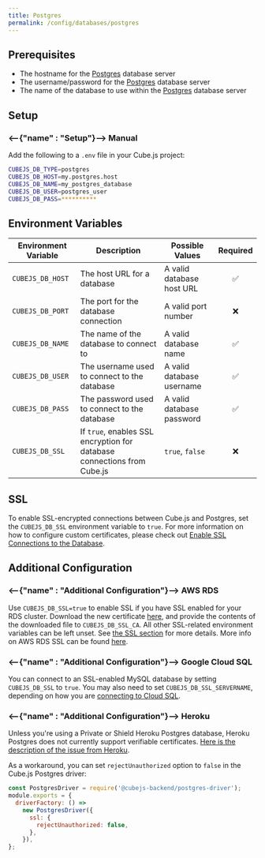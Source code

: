 ```yaml
---
title: Postgres
permalink: /config/databases/postgres
---
```


## Prerequisites

- The hostname for the [Postgres][postgres] database server
- The username/password for the [Postgres][postgres] database server
- The name of the database to use within the [Postgres][postgres] database
  server

## Setup

### <--{"name" : "Setup"}-->  Manual

Add the following to a `.env` file in your Cube.js project:

```bash
CUBEJS_DB_TYPE=postgres
CUBEJS_DB_HOST=my.postgres.host
CUBEJS_DB_NAME=my_postgres_database
CUBEJS_DB_USER=postgres_user
CUBEJS_DB_PASS=**********
```

## Environment Variables

| Environment Variable | Description                                                             | Possible Values           | Required |
| -------------------- | ----------------------------------------------------------------------- | ------------------------- | :------: |
| `CUBEJS_DB_HOST`     | The host URL for a database                                             | A valid database host URL |    ✅    |
| `CUBEJS_DB_PORT`     | The port for the database connection                                    | A valid port number       |    ❌    |
| `CUBEJS_DB_NAME`     | The name of the database to connect to                                  | A valid database name     |    ✅    |
| `CUBEJS_DB_USER`     | The username used to connect to the database                            | A valid database username |    ✅    |
| `CUBEJS_DB_PASS`     | The password used to connect to the database                            | A valid database password |    ✅    |
| `CUBEJS_DB_SSL`      | If `true`, enables SSL encryption for database connections from Cube.js | `true`, `false`           |    ❌    |

## SSL

To enable SSL-encrypted connections between Cube.js and Postgres, set the
`CUBEJS_DB_SSL` environment variable to `true`. For more information on how to
configure custom certificates, please check out [Enable SSL Connections to the
Database][ref-recipe-enable-ssl].

## Additional Configuration

### <--{"name" : "Additional Configuration"}-->  AWS RDS

Use `CUBEJS_DB_SSL=true` to enable SSL if you have SSL enabled for your RDS
cluster. Download the new certificate [here][aws-rds-pem], and provide the
contents of the downloaded file to `CUBEJS_DB_SSL_CA`. All other SSL-related
environment variables can be left unset. See [the SSL section][self-ssl] for
more details. More info on AWS RDS SSL can be found [here][aws-docs-rds-ssl].

### <--{"name" : "Additional Configuration"}-->  Google Cloud SQL

You can connect to an SSL-enabled MySQL database by setting `CUBEJS_DB_SSL` to
`true`. You may also need to set `CUBEJS_DB_SSL_SERVERNAME`, depending on how
you are [connecting to Cloud SQL][gcp-docs-sql-connect].

### <--{"name" : "Additional Configuration"}-->  Heroku

Unless you're using a Private or Shield Heroku Postgres database, Heroku
Postgres does not currently support verifiable certificates. [Here is the
description of the issue from Heroku][heroku-postgres-issue].

As a workaround, you can set `rejectUnauthorized` option to `false` in the
Cube.js Postgres driver:

```js
const PostgresDriver = require('@cubejs-backend/postgres-driver');
module.exports = {
  driverFactory: () =>
    new PostgresDriver({
      ssl: {
        rejectUnauthorized: false,
      },
    }),
};
```

[aws-docs-rds-ssl]:
  https://docs.aws.amazon.com/AmazonRDS/latest/UserGuide/UsingWithRDS.SSL.html
[aws-rds-pem]: https://s3.amazonaws.com/rds-downloads/rds-ca-2019-root.pem
[gcp-docs-sql-connect]:
  https://cloud.google.com/sql/docs/postgres/connect-functions#connecting_to
[heroku-postgres-issue]:
  https://help.heroku.com/3DELT3RK/why-can-t-my-third-party-utility-connect-to-heroku-postgres-with-ssl
[postgres]: https://www.postgresql.org/
[self-ssl]: #ssl
[ref-recipe-enable-ssl]: /recipes/enable-ssl-connections-to-database
